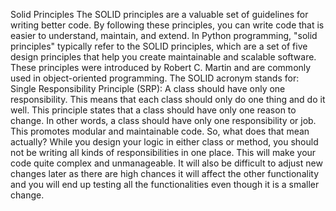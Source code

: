 Solid Principles
The SOLID principles are a valuable set of guidelines for writing better code. By following these principles, you can write code that is easier to understand, maintain, and extend.
In Python programming, "solid principles" typically refer to the SOLID principles, which are a set of five design principles that help you create maintainable and scalable software. These principles were introduced by Robert C. Martin and are commonly used in object-oriented programming. The SOLID acronym stands for:
Single Responsibility Principle (SRP): A class should have only one responsibility. This means that each class should only do one thing and do it well.
This principle states that a class should have only one reason to change. In other words, a class should have only one responsibility or job. This promotes modular and maintainable code.
So, what does that mean actually? While you design your logic in either class or method, you should not be writing all kinds of responsibilities in one place. This will make your code quite complex and unmanageable. It will also be difficult to adjust new changes later as there are high chances it will affect the other functionality and you will end up testing all the functionalities even though it is a smaller change.
